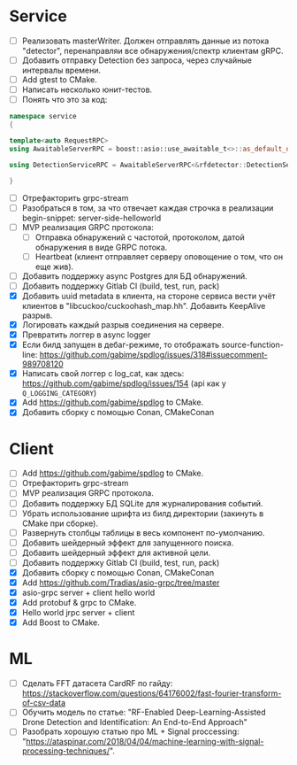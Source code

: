 # Service
- [ ] Реализовать masterWriter. Должен отправлять данные из потока "detector", перенаправляи все обнаружения/спектр клиентам gRPC.
- [ ] Добавить отправку Detection без запроса, через случайные интервалы времени.
- [ ] Add gtest to CMake.
- [ ] Написать несколько юнит-тестов.
- [ ] Понять что это за код: 
```cpp
namespace service
{

template<auto RequestRPC>
using AwaitableServerRPC = boost::asio::use_awaitable_t<>::as_default_on_t<agrpc::ServerRPC<RequestRPC>>;

using DetectionServiceRPC = AwaitableServerRPC<&rfdetector::DetectionService::AsyncService::RequestMainStream>;

}
```
- [ ] Отрефакторить grpc-stream
- [ ] Разобраться в том, за что отвечает каждая строчка в реализации 
begin-snippet: server-side-helloworld
- [ ] MVP реализация GRPC протокола:
    - [ ] Отправка обнаружений с частотой, протоколом, датой обнаружения в виде GRPC потока.
    - [ ] Heartbeat (клиент отправляет серверу оповощение о том, что он еще жив).
- [ ] Добавить поддержку async Postgres для БД обнаружений.
- [ ] Добавить поддержку Gitlab CI (build, test, run, pack)
- [x] Добавить uuid metadata в клиента, на стороне сервиса вести учёт клиентов в "libcuckoo/cuckoohash_map.hh". Добавить KeepAlive разрыв.
- [x] Логировать каждый разрыв соединения на сервере.
- [x] Превратить логгер в async logger
- [x] Если билд запущен в дебаг-режиме, то отображать source-function-line: https://github.com/gabime/spdlog/issues/318#issuecomment-989708120
- [x] Написать свой логгер с log_cat, как здесь: https://github.com/gabime/spdlog/issues/154 (api как у `Q_LOGGING_CATEGORY`)
- [x] Add https://github.com/gabime/spdlog to CMake.
- [x] Добавить сборку с помощью Conan, CMakeConan

# Client
- [ ] Add https://github.com/gabime/spdlog to CMake.
- [ ] Отрефакторить grpc-stream
- [ ] MVP реализация GRPC протокола.
- [ ] Добавить поддержку БД SQLite для журналирования событий. 
- [ ] Убрать использование шрифта из билд директории (закинуть в CMake при сборке).
- [ ] Развернуть столбцы таблицы в весь компонент по-умолчанию.
- [ ] Добавить шейдерный эффект для запущенного поиска.
- [ ] Добавить шейдерный эффект для активной цели.
- [ ] Добавить поддержку Gitlab CI (build, test, run, pack)
- [x] Добавить сборку с помощью Conan, CMakeConan
- [x] Add https://github.com/Tradias/asio-grpc/tree/master
- [x] asio-grpc server + client hello world 
- [x] Add protobuf & grpc to CMake.
- [x] Hello world jrpc server + client
- [x] Add Boost to CMake.

# ML
- [ ] Сделать FFT датасета CardRF по гайду: https://stackoverflow.com/questions/64176002/fast-fourier-transform-of-csv-data
- [ ] Обучить модель по статье: "RF-Enabled Deep-Learning-Assisted Drone Detection and
Identification: An End-to-End Approach"
- [ ] Разобрать хорошую статью про ML + Signal proccessing: "https://ataspinar.com/2018/04/04/machine-learning-with-signal-processing-techniques/".
